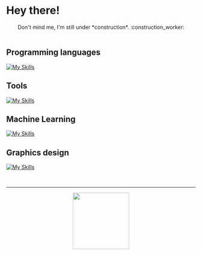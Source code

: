 # Hey there! 

<div style="text-align:center;">
    Don't mind me, I'm still under *construction*. :construction_worker:
</div>

</br>

## Programming languages
[![My Skills](https://skillicons.dev/icons?i=python,java,matlab,arduino,&perline=6)](https://skillicons.dev)

## Tools
[![My Skills](https://skillicons.dev/icons?i=docker,&perline=6)](https://skillicons.dev)

## Machine Learning
[![My Skills](https://skillicons.dev/icons?i=pytorch,&perline=6)](https://skillicons.dev)

## Graphics design
[![My Skills](https://skillicons.dev/icons?i=photoshop,illustrator,&perline=6)](https://skillicons.dev)

</br>

---
<p align="center">
    <img src="https://komarev.com/ghpvc/?username=davidmcarreira" width="150">
</p>